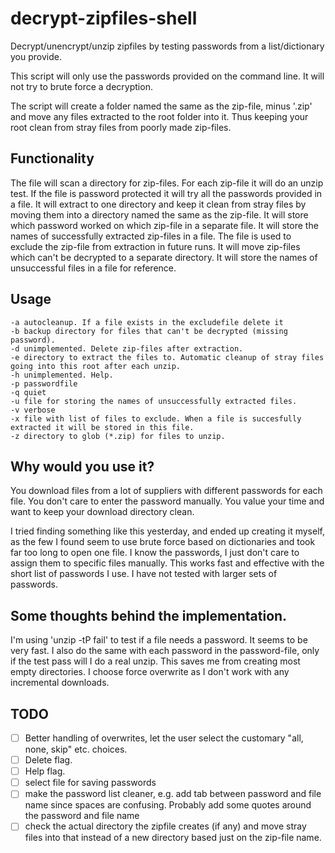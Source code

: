 # decrypt-zipfiles-shell
Decrypt/unencrypt/unzip zipfiles by testing passwords from a list/dictionary you provide.

This script will only use the passwords provided on the command line. It will not try to brute force a decryption.

The script will create a folder named the same as the zip-file, minus '.zip' and move any files extracted to the root folder into it. Thus keeping your root clean from stray files from poorly made zip-files.

## Functionality
The file will scan a directory for zip-files. For each zip-file it will do an unzip test. If the file is password protected it will try all the passwords provided in a file. It will extract to one directory and keep it clean from stray files by moving them into a directory named the same as the zip-file. It will store which password worked on which zip-file in a separate file. It will store the names of successfully extracted zip-files in a file. The file is used to exclude the zip-file from extraction in future runs. It will move zip-files which can't be decrypted to a separate directory. It will store the names of unsuccessful files in a file for reference.

## Usage
```pre
-a autocleanup. If a file exists in the excludefile delete it
-b backup directory for files that can't be decrypted (missing password).
-d unimplemented. Delete zip-files after extraction.
-e directory to extract the files to. Automatic cleanup of stray files going into this root after each unzip.
-h unimplemented. Help.
-p passwordfile
-q quiet
-u file for storing the names of unsuccessfully extracted files.
-v verbose
-x file with list of files to exclude. When a file is succesfully extracted it will be stored in this file.
-z directory to glob (*.zip) for files to unzip.
```

## Why would you use it?
You download files from a lot of suppliers with different passwords for each file. You don't care to enter the password manually. You value your time and want to keep your download directory clean.

I tried finding something like this yesterday, and ended up creating it myself, as the few I found seem to use brute force based on dictionaries and took far too long to open one file. I know the passwords, I just don't care to assign them to specific files manually. This works fast and effective with the short list of passwords I use. I have not tested with larger sets of passwords.

## Some thoughts behind the implementation.
I'm using 'unzip -tP fail' to test if a file needs a password. It seems to be very fast. I also do the same with each password in the password-file, only if the test pass will I do a real unzip. This saves me from creating most empty directories. I choose force overwrite as I don't work with any incremental downloads.

## TODO
- [ ] Better handling of overwrites, let the user select the customary "all, none, skip" etc. choices.
- [ ] Delete flag.
- [ ] Help flag.
- [ ] select file for saving passwords
- [ ] make the password list cleaner, e.g. add tab between password and file name since spaces are confusing. Probably add some quotes around the password and file name
- [ ] check the actual directory the zipfile creates (if any) and move stray files into that instead of a new directory based just on the zip-file name.
